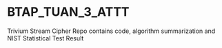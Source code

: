# BTAP_TUAN_3_ATTT
Trivium Stream Cipher 
Repo contains code, algorithm summarization and NIST Statistical Test Result
